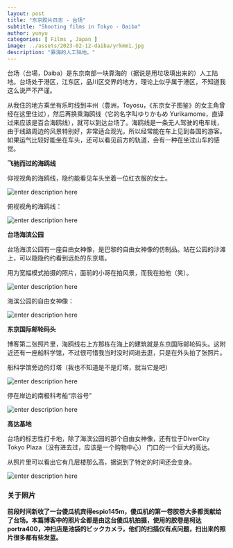 ```yaml
---
layout: post
title: "东京胶片日志 - 台场"
subtitle: "Shooting films in Tokyo - Daiba"
author: yunyu
categories: [ Films , Japan ]
image: ../assets/2023-02-12-daiba/yrkmm1.jpg
description: "靠海的人工陆地。"
---
```


台场（台場，Daiba）是东京南部一块靠海的（据说是用垃圾填出来的）人工陆地。台场处于港区，江东区，品川区交界的地方，理论上似乎属于港区，不知道我这么说严不严谨。

从我住的地方乘坐有乐町线到丰州（豊洲，Toyosu，《东京女子图鉴》的女主角曾经在这里住过），然后再换乘海鸥线（它的名字叫ゆりかもめ Yurikamome，直译过来应该是百合海鸥线），就可以到达台场了。海鸥线是一条无人驾驶的电车线，由于线路周边的风景特别好，非常适合观光，所以经常能在车上见到各国的游客。如果运气比较好能坐在车头，还可以看见前方的轨道，会有一种在坐过山车的感觉。


**飞驰而过的海鸥线**

仰视视角的海鸥线，隐约能看见车头坐着一位红衣服的女士。

![enter description here](../assets/2023-02-12-daiba/yrkmm1.jpg)

俯视视角的海鸥线：

![enter description here](../assets/2023-02-12-daiba/yrkmm2.jpg)

**台场海滨公园**

台场海滨公园有一座自由女神像，是巴黎的自由女神像的仿制品。站在公园的沙滩上，可以隐隐约约看到远处的东京塔。

用为宽幅模式拍摄的照片，面前的小哥在拍风景，而我在拍他（笑）。

![enter description here](../assets/2023-02-12-daiba/daiba4.jpg)

海滨公园的自由女神像：

![enter description here](../assets/2023-02-12-daiba/daiba3.jpg)


**东京国际邮轮码头**

博客第二张照片里，海鸥线右上方那栋在海上的建筑就是东京国际邮轮码头。这附近还有一座船科学馆，不过很可惜我当时没时间进去逛，只是在外头拍了张照片。

船科学馆旁边的灯塔（我也不知道是不是灯塔，就当它是吧）

![enter description here](../assets/2023-02-12-daiba/daiba1.jpg)

停在岸边的南极科考船“宗谷号”

![enter description here](../assets/2023-02-12-daiba/daiba2.jpg)

**高达基地**

台场的标志性打卡地，除了海滨公园的那个自由女神像，还有位于DiverCity Tokyo Plaza（没有进去过，应该是一个购物中心） 门口的一个巨大的高达。

从照片里可以看出它有几层楼那么高，据说到了特定的时间还会变身。


![enter description here](../assets/2023-02-12-daiba/daiba5.jpg)


### 关于照片

**前段时间新收了一台傻瓜机宾得espio145m，傻瓜机的第一卷胶卷大多都贡献给了台场。本篇博客中的照片全都是由这台傻瓜机拍摄，使用的胶卷是柯达portra400，冲扫店是池袋的ビックカメラ，他们的扫描仪有点问题，扫出来的照片很多都有些发蓝。**